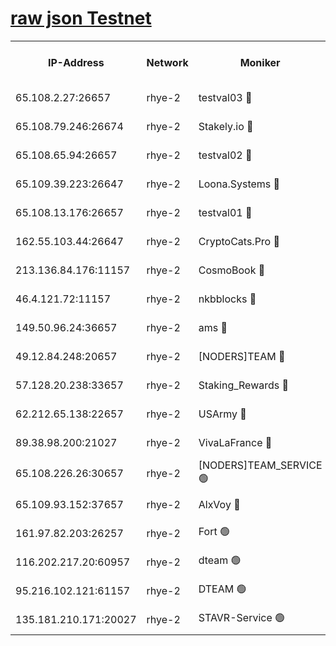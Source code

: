 
[raw json Testnet](https://rpc-check.quickt.stavr.tech/quickt/rpc-quickt-result.json)
=


<table><tr><th>IP-Address</th><th>Network</th><th>Moniker</th><th>Latest Block Height</th><th>Earliest Block Height</th><th>Catching Up</th><th>Tx Index</th><th>Voting Power</th><th>Scan Time</th></tr><tr><td>65.108.2.27:26657</td><td>rhye-2</td><td>testval03 🔴</td><td>628258</td><td>1</td><td>False</td><td>on</td><td>11002050</td><td>2024-02-02T22:34:58.717785682UTC</td></tr><tr><td>65.108.79.246:26674</td><td>rhye-2</td><td>Stakely.io 🔴</td><td>628259</td><td>1</td><td>False</td><td>on</td><td>10010</td><td>2024-02-02T22:35:03.247312293UTC</td></tr><tr><td>65.108.65.94:26657</td><td>rhye-2</td><td>testval02 🔴</td><td>628259</td><td>1</td><td>False</td><td>on</td><td>11002050</td><td>2024-02-02T22:35:06.085769734UTC</td></tr><tr><td>65.109.39.223:26647</td><td>rhye-2</td><td>Loona.Systems 🔴</td><td>628260</td><td>1</td><td>False</td><td>off</td><td>86949</td><td>2024-02-02T22:35:10.294091170UTC</td></tr><tr><td>65.108.13.176:26657</td><td>rhye-2</td><td>testval01 🔴</td><td>628260</td><td>1</td><td>False</td><td>on</td><td>13082010</td><td>2024-02-02T22:35:10.962579568UTC</td></tr><tr><td>162.55.103.44:26647</td><td>rhye-2</td><td>CryptoCats.Pro 🔴</td><td>628266</td><td>1</td><td>False</td><td>off</td><td>9999</td><td>2024-02-02T22:35:41.872163005UTC</td></tr><tr><td>213.136.84.176:11157</td><td>rhye-2</td><td>CosmoBook 🔴</td><td>628265</td><td>65301</td><td>False</td><td>off</td><td>1528057</td><td>2024-02-02T22:35:35.320277019UTC</td></tr><tr><td>46.4.121.72:11157</td><td>rhye-2</td><td>nkbblocks 🔴</td><td>628257</td><td>70101</td><td>False</td><td>off</td><td>81491</td><td>2024-02-02T22:34:50.603966390UTC</td></tr><tr><td>149.50.96.24:36657</td><td>rhye-2</td><td>ams 🔴</td><td>628261</td><td>133501</td><td>False</td><td>on</td><td>10786</td><td>2024-02-02T22:35:24.712961387UTC</td></tr><tr><td>49.12.84.248:20657</td><td>rhye-2</td><td>[NODERS]TEAM 🔴</td><td>628262</td><td>146001</td><td>False</td><td>on</td><td>59690</td><td>2024-02-02T22:35:21.872938028UTC</td></tr><tr><td>57.128.20.238:33657</td><td>rhye-2</td><td>Staking_Rewards 🔴</td><td>628260</td><td>149101</td><td>False</td><td>on</td><td>9900</td><td>2024-02-02T22:35:09.868638162UTC</td></tr><tr><td>62.212.65.138:22657</td><td>rhye-2</td><td>USArmy 🔴</td><td>563100</td><td>198001</td><td>False</td><td>on</td><td>59069</td><td>2024-02-02T22:34:57.963596069UTC</td></tr><tr><td>89.38.98.200:21027</td><td>rhye-2</td><td>VivaLaFrance 🔴</td><td>628257</td><td>220501</td><td>False</td><td>off</td><td>10000</td><td>2024-02-02T22:34:53.026887471UTC</td></tr><tr><td>65.108.226.26:30657</td><td>rhye-2</td><td>[NODERS]TEAM_SERVICE 🟢</td><td>628260</td><td>241501</td><td>False</td><td>on</td><td>0</td><td>2024-02-02T22:35:10.644901771UTC</td></tr><tr><td>65.109.93.152:37657</td><td>rhye-2</td><td>AlxVoy 🔴</td><td>628257</td><td>315173</td><td>False</td><td>on</td><td>143351</td><td>2024-02-02T22:34:55.530713795UTC</td></tr><tr><td>161.97.82.203:26257</td><td>rhye-2</td><td>Fort 🟢</td><td>563100</td><td>330438</td><td>False</td><td>on</td><td>0</td><td>2024-02-02T22:34:50.274244427UTC</td></tr><tr><td>116.202.217.20:60957</td><td>rhye-2</td><td>dteam 🟢</td><td>628259</td><td>421794</td><td>False</td><td>on</td><td>0</td><td>2024-02-02T22:35:06.449790749UTC</td></tr><tr><td>95.216.102.121:61157</td><td>rhye-2</td><td>DTEAM 🟢</td><td>627251</td><td>626201</td><td>False</td><td>on</td><td>0</td><td>2024-02-02T22:35:03.582553050UTC</td></tr><tr><td>135.181.210.171:20027</td><td>rhye-2</td><td>STAVR-Service 🟢</td><td>628262</td><td>626201</td><td>False</td><td>on</td><td>0</td><td>2024-02-02T22:35:19.568380592UTC</td></tr></table>